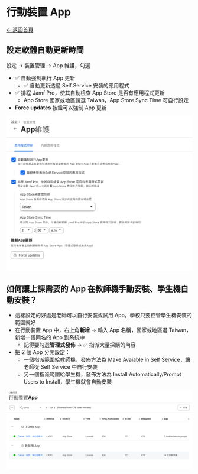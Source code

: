 # 行動裝置 App

[← 返回首頁](../)

## 設定軟體自動更新時間

設定 → 裝置管理 → App 維護，勾選

* ✅ 自動強制執行 App 更新
  * ✅ 自動更新透過 Self Service 安裝的應用程式
* ✅ 排程 Jamf Pro，使其自動檢查 App Store 是否有應用程式更新
  * App Store 國家或地區請選 Taiwan，App Store Sync Time 可自行設定
* **Force updates** 按鈕可以強制 App 更新

![設定：App 維護](../image/設定：App%20維護.png)

## 如何讓上課需要的 App 在教師機手動安裝、學生機自動安裝？

* 這樣設定的好處是老師可以自行安裝或試用 App，學校只要控管學生機安裝的範圍就好
* 在行動裝置 App 中，右上角**新增** → 輸入 App 名稱，國家或地區選 Taiwan，新增一個同名的 App 到系統中
  * 記得要勾選**管理式發佈** → ✅ 指派大量採購的內容
* 把 2 個 App 分開設定：
  * 一個指派範圍給教師機，發佈方法為 Make Avaiable in Self Service，讓老師從 Self Service 中自行安裝
  * 另一個指派範圍給學生機，發佈方法為 Install Automatically/Prompt Users to Install，學生機就會自動安裝

![設定：App 分別設定](../image/設定：App%20分別設定.png)

